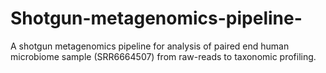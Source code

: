 # Shotgun-metagenomics-pipeline-
A shotgun metagenomics pipeline for analysis of paired end human microbiome sample (SRR6664507) from raw-reads to taxonomic profiling.
